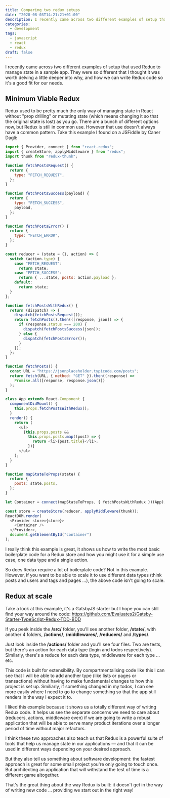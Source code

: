 ```yaml
---
title: Comparing two redux setups
date: "2020-08-03T14:21:21+01:00"
description: I recently came across two different examples of setup that used Redux to manage state in a sample app. They were so different that I thought it was worth delving a little deeper into why, and how we can write Redux code so it's a good fit for our needs.
categories:
  - development
tags:
  - javascript
  - react
  - redux
draft: false
---
```


I recently came across two different examples of setup that used Redux to manage state in a sample app. They were so different that I thought it was worth delving a little deeper into why, and how we can write Redux code so it's a good fit for our needs.

## Minimum Viable Redux

Redux used to be pretty much the only way of managing state in React without "prop drilling" or mutating state (which means changing it so that the original state is lost) as you go. There are a bunch of different options now, but Redux is still in common use. However that use doesn't always have a common pattern. Take this example I found on a JSFiddle by Caner Dagli:

```javascript
import { Provider, connect } from "react-redux";
import { createStore, applyMiddleware } from "redux";
import thunk from "redux-thunk";

function fetchPostsRequest() {
  return {
    type: "FETCH_REQUEST",
  };
}

function fetchPostsSuccess(payload) {
  return {
    type: "FETCH_SUCCESS",
    payload,
  };
}

function fetchPostsError() {
  return {
    type: "FETCH_ERROR",
  };
}

const reducer = (state = {}, action) => {
  switch (action.type) {
    case "FETCH_REQUEST":
      return state;
    case "FETCH_SUCCESS":
      return { ...state, posts: action.payload };
    default:
      return state;
  }
};

function fetchPostsWithRedux() {
  return (dispatch) => {
    dispatch(fetchPostsRequest());
    return fetchPosts().then(([response, json]) => {
      if (response.status === 200) {
        dispatch(fetchPostsSuccess(json));
      } else {
        dispatch(fetchPostsError());
      }
    });
  };
}

function fetchPosts() {
  const URL = "https://jsonplaceholder.typicode.com/posts";
  return fetch(URL, { method: "GET" }).then((response) =>
    Promise.all([response, response.json()])
  );
}

class App extends React.Component {
  componentDidMount() {
    this.props.fetchPostsWithRedux();
  }
  render() {
    return (
      <ul>
        {this.props.posts &&
          this.props.posts.map((post) => {
            return <li>{post.title}</li>;
          })}
      </ul>
    );
  }
}

function mapStateToProps(state) {
  return {
    posts: state.posts,
  };
}

let Container = connect(mapStateToProps, { fetchPostsWithRedux })(App);

const store = createStore(reducer, applyMiddleware(thunk));
ReactDOM.render(
  <Provider store={store}>
    <Container />
  </Provider>,
  document.getElementById("container")
);
```

I really think this example is great, it shows us how to write the most basic boilerplate code for a Redux store and how you might use it for a simple use case, one data type and a single action.

So does Redux require a lot of boilerplate code? Not in this example. However, if you want to be able to scale it to use different data types (think posts and users and tags and pages ...), the above code isn't going to scale.

## Redux at scale

Take a look at this example, it's a GatsbyJS starter but I hope you can still find your way around the code: https://github.com/Evaluates2/Gatsby-Starter-TypeScript-Redux-TDD-BDD

If you peek inside the **/src/** folder, you'll see another folder, **/state/**, with another 4 folders, **/actions/**, **/middlewares/**, **/reducers/** and **/types/**.

Just look inside the **/actions/** folder and you'll see four files. Two are tests, but there's an action for each data type (login and todos respectively). Similarly, there's a reduce for each data type, middleware for each type ... etc.

This code is built for extensibility. By compartmentalising code like this I can see that I will be able to add another type (like lists or pages or transactions) without having to make fundamental changes to how this project is set up. Smiliarly, if something changed in my todos, I can see more easily where I need to go to change something so that the app still renders in the way I expect it to.

I liked this example because it shows us a totally different way of writing Redux code. It helps us see the separate concerns we need to care about (reducers, actions, middleware even) if we are going to write a robust application that will be able to serve many product iterations over a longer period of time without major refactors.

I think these two approaches also teach us that Redux is a powerful suite of tools that help us manage state in our applications — and that it can be used in different ways depending on your desired approach.

But they also tell us something about software development: the fastest approach is great for some small project you're only going to touch once. But architecting an application that will withstand the test of time is a different game altogether.

That's the great thing about the way Redux is built: it doesn't get in the way of writing new code ... providing we start out in the right way!
